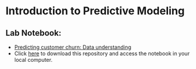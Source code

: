 # Introduction to Predictive Modeling

## Lab Notebook:

- [Predicting customer churn: Data understanding](Predicting_Customer_Churn.ipynb)
- Click [here](https://github.com/josecarlosgt/Data-Processing-and-Analytics/archive/refs/heads/lab-activities-9-predictive-modeling.zip) to download this repository and access the notebook in your local computer.
